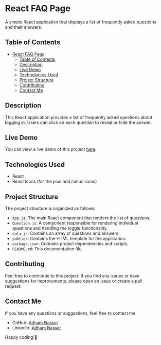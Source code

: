 # React FAQ Page

A simple React application that displays a list of frequently asked questions and their answers.

## Table of Contents

- [React FAQ Page](#react-faq-page)
  - [Table of Contents](#table-of-contents)
  - [Description](#description)
  - [Live Demo](#live-demo)
  - [Technologies Used](#technologies-used)
  - [Project Structure](#project-structure)
  - [Contributing](#contributing)
  - [Contact Me](#contact-me)

## Description

This React application provides a list of frequently asked questions about logging in. Users can click on each question to reveal or hide the answer.

## Live Demo

You can view a live demo of this project [here](https://accordion-eight-eta.vercel.app/).

## Technologies Used

- React
- React Icons (for the plus and minus icons)

## Project Structure

The project structure is organized as follows:

- `App.js`: The main React component that renders the list of questions.
- `Question.js`: A component responsible for rendering individual questions and handling the toggle functionality.
- `data.js`: Contains an array of questions and answers.
- `public/`: Contains the HTML template for the application.
- `package.json`: Contains project dependencies and scripts.
- `README.md`: This documentation file.

## Contributing

Feel free to contribute to this project. If you find any issues or have suggestions for improvements, please open an issue or create a pull request.

## Contact Me

If you have any questions or suggestions, feel free to contact me:

- GitHub: [Adham Nasser](https://github.com/Adhamxiii)
- Linkedin: [Adham Nasser](https://www.linkedin.com/in/adhamnasser/)

Happy coding!🚀